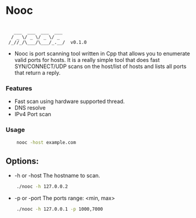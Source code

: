 # Nooc

```console

   ___  ___  ___  ___
  / _ \/ _ \/ _ \/ _ 
 /_//_/\___/\___/_.__/  v0.1.0

```


- Nooc is port scanning tool written in Cpp that allows you to enumerate valid ports for hosts. It is a really simple tool that does fast SYN/CONNECT/UDP scans on the host/list of hosts and lists all ports that return a reply. 

### Features 
- Fast scan using hardware supported thread.
- DNS resolve
- IPv4 Port scan

### Usage

```zsh
    nooc -host example.com
```

## Options:

+ -h or -host
The hostname to scan.
```zsh
    ./nooc -h 127.0.0.2
```

+ -p or -port
The ports range: <min, max>
```zsh
    ./nooc -h 127.0.0.1 -p 1000,7000
```

